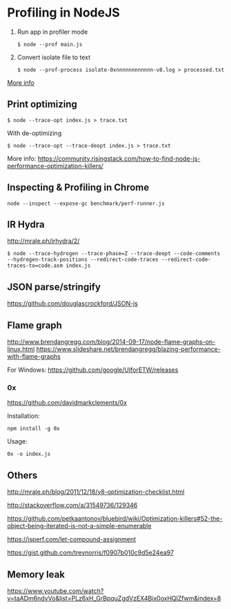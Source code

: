 # Profiling in NodeJS

1. Run app in profiler mode
	```
	$ node --prof main.js
	```

2. Convert isolate file to text
	```
	$ node --prof-process isolate-0xnnnnnnnnnnnn-v8.log > processed.txt
	```

[More info](https://nodejs.org/en/docs/guides/simple-profiling/)

## Print optimizing

```
$ node --trace-opt index.js > trace.txt
```

With de-optimizing
```
$ node --trace-opt --trace-deopt index.js > trace.txt
```

More info: https://community.risingstack.com/how-to-find-node-js-performance-optimization-killers/

## Inspecting & Profiling in Chrome

`node --inspect --expose-gc benchmark/perf-runner.js`

## IR Hydra

http://mrale.ph/irhydra/2/

```
$ node --trace-hydrogen --trace-phase=Z --trace-deopt --code-comments --hydrogen-track-positions --redirect-code-traces --redirect-code-traces-to=code.asm index.js
```
## JSON parse/stringify

https://github.com/douglascrockford/JSON-js


## Flame graph

http://www.brendangregg.com/blog/2014-09-17/node-flame-graphs-on-linux.html
https://www.slideshare.net/brendangregg/blazing-performance-with-flame-graphs

For Windows: https://github.com/google/UIforETW/releases

### 0x
https://github.com/davidmarkclements/0x

Installation:
```
npm install -g 0x
```
Usage:
```
0x -o index.js
```

## Others

http://mrale.ph/blog/2011/12/18/v8-optimization-checklist.html

http://stackoverflow.com/a/31549736/129346

https://github.com/petkaantonov/bluebird/wiki/Optimization-killers#52-the-object-being-iterated-is-not-a-simple-enumerable

https://jsperf.com/let-compound-assignment

https://gist.github.com/trevnorris/f0907b010c9d5e24ea97

## Memory leak

https://www.youtube.com/watch?v=taADm6ndvVo&list=PLz6xH_GrBpquZgdVzEX4Bix0oxHQlZfwm&index=8
